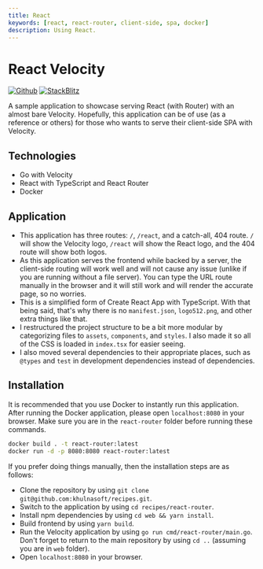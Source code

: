```yaml
---
title: React
keywords: [react, react-router, client-side, spa, docker]
description: Using React.
---
```


# React Velocity

[![Github](https://img.shields.io/static/v1?label=&message=Github&color=2ea44f&style=for-the-badge&logo=github)](https://go.khulnasoft.com/velocity/recipes/tree/master/react-router) [![StackBlitz](https://img.shields.io/static/v1?label=&message=StackBlitz&color=2ea44f&style=for-the-badge&logo=StackBlitz)](https://stackblitz.com/github/khulnasoft/recipes/tree/master/react-router)

A sample application to showcase serving React (with Router) with an almost bare Velocity. Hopefully, this application can be of use (as a reference or others) for those who wants to serve their client-side SPA with Velocity.

## Technologies

- Go with Velocity
- React with TypeScript and React Router
- Docker

## Application

- This application has three routes: `/`, `/react`, and a catch-all, 404 route. `/` will show the Velocity logo, `/react` will show the React logo, and the 404 route will show both logos.
- As this application serves the frontend while backed by a server, the client-side routing will work well and will not cause any issue (unlike if you are running without a file server). You can type the URL route manually in the browser and it will still work and will render the accurate page, so no worries.
- This is a simplified form of Create React App with TypeScript. With that being said, that's why there is no `manifest.json`, `logo512.png`, and other extra things like that.
- I restructured the project structure to be a bit more modular by categorizing files to `assets`, `components`, and `styles`. I also made it so all of the CSS is loaded in `index.tsx` for easier seeing.
- I also moved several dependencies to their appropriate places, such as `@types` and `test` in development dependencies instead of dependencies.

## Installation

It is recommended that you use Docker to instantly run this application. After running the Docker application, please open `localhost:8080` in your browser. Make sure you are in the `react-router` folder before running these commands.

```bash
docker build . -t react-router:latest
docker run -d -p 8080:8080 react-router:latest
```

If you prefer doing things manually, then the installation steps are as follows:

- Clone the repository by using `git clone git@github.com:khulnasoft/recipes.git`.
- Switch to the application by using `cd recipes/react-router`.
- Install npm dependencies by using `cd web && yarn install`.
- Build frontend by using `yarn build`.
- Run the Velocity application by using `go run cmd/react-router/main.go`. Don't forget to return to the main repository by using `cd ..` (assuming you are in `web` folder).
- Open `localhost:8080` in your browser.
